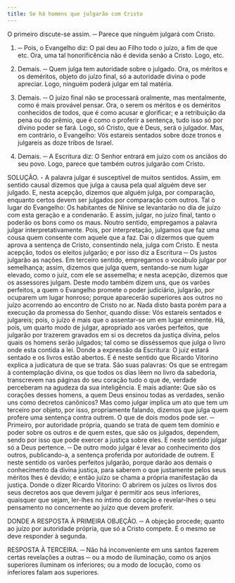 ```yaml
---
title: Se há homens que julgarão com Cristo
---
```


O primeiro discute-se assim. ─ Parece que ninguém julgará com Cristo.  

1. ─ Pois, o Evangelho diz: O pai deu ao Filho todo o juízo, a fim de que etc. Ora, uma tal honorificência não é devida senão a Cristo. Logo, etc.  

2. Demais. ─ Quem julga tem autoridade sobre o julgado. Ora, os méritos e os deméritos, objeto do juízo final, só a autoridade divina o pode apreciar. Logo, ninguém poderá julgar em tal matéria.  

3. Demais. ─ O juízo final não se processará oralmente, mas mentalmente, como é mais provável pensar. Ora, o serem os méritos e os deméritos conhecidos de todos, que é como acusar e glorificar; e a retribuição da pena ou do prêmio, que é como o proferir a sentença, tudo isso só por divino poder se fará. Logo, só Cristo, que é Deus, será o julgador.  Mas, em contrário, o Evangelho: Vós estareis sentados sobre doze tronos e julgareis as doze tribos de Israel.  

2. Demais. ─ A Escritura diz: O Senhor entrará em juízo com os anciãos do seu povo. Logo, parece que também outros julgarão com Cristo.  

SOLUÇÃO. - A palavra julgar é susceptível de muitos sentidos.  Assim, em sentido causal dizemos que julga a causa pela qual alguém deve ser julgado. E, nesta acepção, dizemos que alguém julga, por comparação, enquanto certos devem ser julgados por comparação com outros. Tal o lugar do Evangelho: Os habitantes de Nínive se levantarão no dia de juízo com esta geração e a condenarão. E assim, julgar, no juízo final, tanto o poderão os bons como os maus.  Noutro sentido, empregamos a palavra julgar interpretativamente. Pois, por interpretação, julgamos que faz uma cousa quem consente com aquele que a faz. Dai o dizermos que quem aprova a sentença de Cristo, consentindo nela, julga com Cristo. E nesta acepção, todos os eleitos julgarão; e por isso diz a Escritura ─ Os justos julgarão as nações.  Em terceiro sentido, empregamos o vocábulo julgar por semelhança; assim, dizemos que julga quem, sentando-se num lugar elevado, como o juiz, com ele se assemelha; e nesta acepção, dizemos que os assessores julgam. Deste modo também dizem uns, que os varões perfeitos, a quem o Evangelho promete o poder judiciário, julgarão, por ocuparem um lugar honroso; porque aparecerão superiores aos outros no juízo acorrendo ao encontro de Cristo no ar.  Nada disto basta porém para a execução da promessa do Senhor, quando disse: Vós estareis sentados e julgareis; pois, o juízo é mais que o assentar-se um em lugar eminente.  Há, pois, um quarto modo de julgar, apropriado aos varões perfeitos, que julgarão por trazerem gravados em si os decretos da justiça divina, pelos quais os homens serão julgados; tal como se disséssemos que julga o livro onde esta contida a lei. Donde a expressão da Escritura: O juiz estará sentado e os livros estão abertos. E é neste sentido que Ricardo Vitorino explica a judicatura de que se trata. São suas palavras: Os que se entregam à contemplação divina, os que todos os dias lêem no livro da sabedoria, transcrevem nas páginas do seu coração tudo o que de, verdade perceberam na agudeza da sua inteligência. E mais adiante: Que são os corações desses homens, a quem Deus ensinou todas as verdades, senão uns como decretos canônicos?  Mas como julgar implica um ato que tem um terceiro por objeto, por isso, propriamente falando, dizemos que julga quem profere uma sentença contra outrem. O que de dois modos pode ser. ─ Primeiro, por autoridade própria, quando se trata de quem tem domínio e poder sobre os outros e de quem estes, que são os julgados, dependem, sendo por isso que pode exercer a justiça sobre eles. E neste sentido julgar só a Deus pertence. ─ De outro modo julgar é levar ao conhecimento dos outros, publicando-a, a sentença proferida por autoridade de outrem. E neste sentido os varões perfeitos julgarão, porque darão aos demais o conhecimento da divina justiça, para saberem o que justamente pelos seus méritos lhes é devido; e então juízo se chama a própria manifestação da justiça. Donde o dizer Ricardo Vitorino: O abrirem os juízes os livros dos seus decretos aos que devem julgar é permitir aos seus inferiores, quaisquer que sejam, ler-lhes no íntimo do coração e revelar-lhes o seu pensamento no concernente ao juízo que devem proferir.  

DONDE A RESPOSTA À PRIMEIRA OBJEÇÃO. ─ A objeção procede; quanto ao juízo por autoridade própria, que só a Cristo compete. E o mesmo se deve responder à segunda.  

RESPOSTA À TERCEIRA. ─ Não há inconveniente em uns santos fazerem certas revelações a outras ─ ou a modo de iluminação, como os anjos superiores iluminam os inferiores; ou a modo de locução, como os inferiores falam aos superiores.